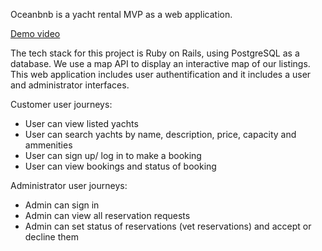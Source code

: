 Oceanbnb is a yacht rental MVP as a web application. 

[Demo video](https://drive.google.com/file/d/18vjd4gUNaha2nG6_vgkt7Z_dFqS9OYwj/view?usp=sharing)

The tech stack for this project is Ruby on Rails, using PostgreSQL as a database. We use a map API to display an interactive map of our listings. This web application includes user authentification and it includes a user and administrator interfaces.

Customer user journeys: 

* User can view listed yachts 
* User can search yachts by name, description, price, capacity and ammenities
* User can sign up/ log in to make a booking
* User can view bookings and status of booking

Administrator user journeys:

* Admin can sign in
* Admin can view all reservation requests
* Admin can set status of reservations (vet reservations) and accept or decline them
